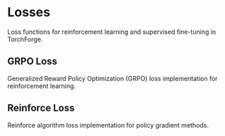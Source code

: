 # Losses

Loss functions for reinforcement learning and supervised fine-tuning in TorchForge.

## GRPO Loss

Generalized Reward Policy Optimization (GRPO) loss implementation for reinforcement learning.

## Reinforce Loss

Reinforce algorithm loss implementation for policy gradient methods.
